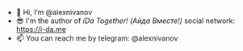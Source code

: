 - 👋 Hi, I’m @alexnivanov
- 😎 I'm the author of *iDa Together! (Айда Вместе!)* social network: https://i-da.me
- 📫 You can reach me by telegram: @alexnivanov
